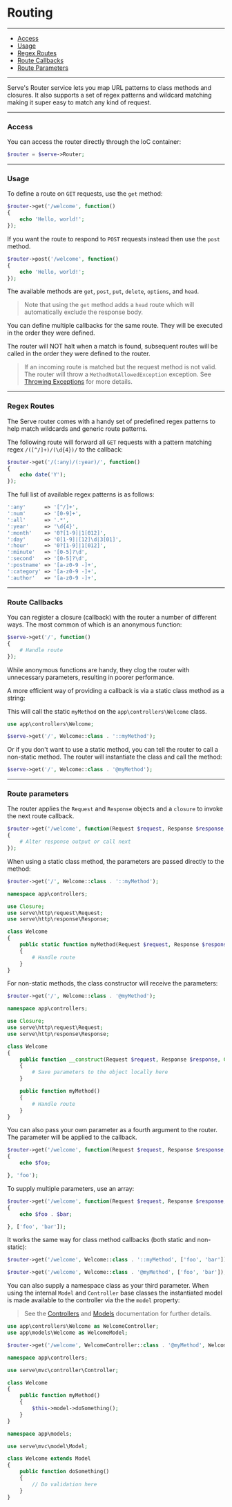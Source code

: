 # Routing

--------------------------------------------------------

- [Access](#access)
- [Usage](#usage)
- [Regex Routes](#regex-routes)
- [Route Callbacks](#route-callbacks)
- [Route Parameters](#route-parameters)

--------------------------------------------------------

Serve's Router service lets you map URL patterns to class methods and closures. It also supports a set of regex patterns and wildcard matching making it super easy to match any kind of request.

--------------------------------------------------------

### Access

You can access the router directly through the IoC container:

```php
$router = $serve->Router;
```

--------------------------------------------------------

### Usage

To define a route on `GET` requests, use the `get` method:
```php
$router->get('/welcome', function()
{
    echo 'Hello, world!';
});
```

If you want the route to respond to `POST` requests instead then use the `post` method.
```php
$router->post('/welcome', function()
{
    echo 'Hello, world!';
});
```

The available methods are `get`, `post`, `put`, `delete`, `options`, and `head`.

> Note that using the `get` method adds a `head` route which will automatically exclude the response body. 

You can define multiple callbacks for the same route. They will be executed in the order they were defined.

The router will NOT halt when a match is found, subsequent routes will be called in the order they were defined to the router.

> If an incoming route is matched but the request method is not valid. The router will throw a `MethodNotAllowedException` exception. See [Throwing Exceptions](/8.0.0/01_getting_started/error_handling#throwing-exceptions) for more details.

--------------------------------------------------------

### Regex Routes

The Serve router comes with a handy set of predefined regex patterns to help match wildcards and generic route patterns.

The following route will forward all `GET` requests with a pattern matching regex `/([^/]+)/(\d{4})/` to the callback:

```php
$router->get('/(:any)/(:year)/', function()
{
    echo date('Y');
});
```
The full list of available regex patterns is as follows:
```php
':any'      => '[^/]+',
':num'      => '[0-9]+',
':all'      => '.*',
':year'     => '\d{4}',
':month'    => '0?[1-9]|1[012]',
':day'      => '0[1-9]|[12]\d|3[01]',
':hour'     => '0?[1-9]|1[012]',
':minute'   => '[0-5]?\d',
':second'   => '[0-5]?\d',
':postname' => '[a-z0-9 -]+',
':category' => '[a-z0-9 -]+',
':author'   => '[a-z0-9 -]+',
```

--------------------------------------------------------

### Route Callbacks

You can register a closure (callback) with the router a number of different ways. The most common of which is an anonymous function:
```php
$serve->get('/', function()
{
    # Handle route
});
```

While anonymous functions are handy, they clog the router with unnecessary parameters, resulting in poorer performance.

A more efficient way of providing a callback is via a static class method as a string:

This will call the static `myMethod` on the `app\controllers\Welcome` class.
```php
use app\controllers\Welcome;

$serve->get('/', Welcome::class . '::myMethod');
```

Or if you don't want to use a static method, you can tell the router to call a non-static method. The router will instantiate the class and call the method:
```php
$serve->get('/', Welcome::class . '@myMethod');
```

--------------------------------------------------------

### Route parameters

The router applies the `Request` and `Response` objects and a `closure` to invoke the next route callback.
```php
$router->get('/welcome', function(Request $request, Response $response, Closure $next)
{
    # Alter response output or call next
});
```

When using a static class method, the parameters are passed directly to the method:
```php
$router->get('/', Welcome::class . '::myMethod');
```

```php
namespace app\controllers;

use Closure;
use serve\http\request\Request;
use serve\http\response\Response;

class Welcome
{
    public static function myMethod(Request $request, Response $response, Closure $next)
    {
        # Handle route
    }
}
```

For non-static methods, the class constructor will receive the parameters:
```php
$router->get('/', Welcome::class . '@myMethod');
```
```php
namespace app\controllers;

use Closure;
use serve\http\request\Request;
use serve\http\response\Response;

class Welcome
{
    public function __construct(Request $request, Response $response, Closure $next)
    {
        # Save parameters to the object locally here
    }

    public function myMethod()
    {
        # Handle route
    }
}
```

You can also pass your own parameter as a fourth argument to the router. The parameter will be applied to the callback.

```php
$router->get('/welcome', function(Request $request, Response $response, Closure $next, $foo)
{
    echo $foo;

}, 'foo');
```

To supply multiple parameters, use an array:

```php
$router->get('/welcome', function(Request $request, Response $response, Closure $next, $foo, $bar)
{
    echo $foo . $bar;

}, ['foo', 'bar']);
```

It works the same way for class method callbacks (both static and non-static):

```php
$router->get('/welcome', Welcome::class . '::myMethod', ['foo', 'bar']);

$router->get('/welcome', Welcome::class . '@myMethod', ['foo', 'bar']);
```

You can also supply a namespace class as your third parameter. When using the internal `Model` and `Controller` base classes the instantiated model is made available to the controller via the the `model` property:

> See the [Controllers](/8.0.0/04_mvc/01_controllers) and [Models](/8.0.0/04_mvc/02_models) documentation for further details.

```php
use app\controllers\Welcome as WelcomeController;
use app\models\Welcome as WelcomeModel;

$router->get('/welcome', WelcomeController::class . '@myMethod', WelcomeModel::class);

```

```php
namespace app\controllers;

use serve\mvc\controller\Controller;

class Welcome
{
    public function myMethod()
    {
        $this->model->doSomething();
    }
}
```

```php
namespace app\models;

use serve\mvc\model\Model;

class Welcome extends Model
{
    public function doSomething()
    {
        // Do validation here
    }
}
```
